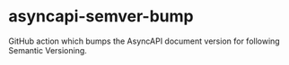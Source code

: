 # asyncapi-semver-bump
GitHub action which bumps the AsyncAPI document version for following Semantic Versioning.
